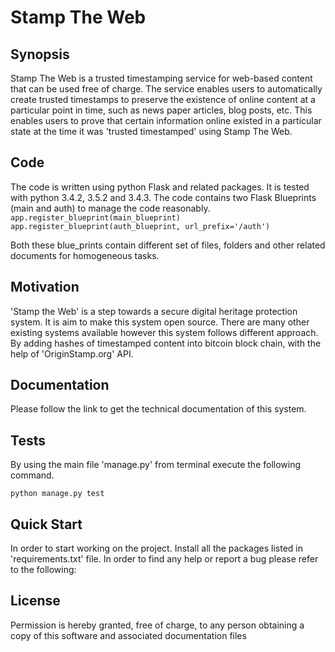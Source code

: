 Stamp The Web
=============


## Synopsis
Stamp The Web is a trusted timestamping service for web-based content that can be used free of charge. The service enables users to automatically create trusted timestamps to preserve the existence of online content at a particular point in time, such as news paper articles, blog posts, etc.
This enables users to prove that certain information online existed in a particular state at the time it was 'trusted timestamped' using Stamp The Web.

## Code
The code is written using python Flask and related packages. It is tested with python 3.4.2, 3.5.2 and 3.4.3. The code contains two Flask Blueprints (main and auth) to manage the code reasonably.
```app.register_blueprint(main_blueprint)```
```app.register_blueprint(auth_blueprint, url_prefix='/auth')```

Both these blue_prints contain different set of files, folders and other related documents for homogeneous tasks.


## Motivation
'Stamp the Web' is a step towards a secure digital heritage protection system. It is aim to make this system open source. There are many other existing systems available however this system follows different approach. By adding hashes of timestamped content into bitcoin block chain, with the help of 'OriginStamp.org' API.


## Documentation
Please follow the link to get the technical documentation of this system.

## Tests
By using the main file 'manage.py' from terminal execute the following command.

```python manage.py test```

## Quick Start
In order to start working on the project. Install all the packages listed in 'requirements.txt' file. In order to find any help or report a bug please refer to the following:


## License
Permission is hereby granted, free of charge, to any person obtaining a copy of
this software and associated documentation files

